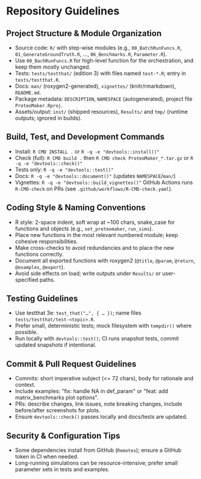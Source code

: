 # Repository Guidelines

## Project Structure & Module Organization
- Source code: `R/` with step-wise modules (e.g., `00_BatchRunFuncs.R`, `01_GenerateGroundTruth.R`, …, `06_Benchmarks.R`, `Parameter.R`).
- Use `00_BachRunFuncs.R` for high-level function for the orchestration, and keep them mostly unchanged.
- Tests: `tests/testthat/` (edition 3) with files named `test-*.R`; entry in `tests/testthat.R`.
- Docs: `man/` (roxygen2-generated), `vignettes/` (knitr/rmarkdown), `README.md`.
- Package metadata: `DESCRIPTION`, `NAMESPACE` (autogenerated), project file `ProteoMaker.Rproj`.
- Assets/output: `inst/` (shipped resources), `Results/` and `tmp/` (runtime outputs; ignored in builds).

## Build, Test, and Development Commands
- Install: `R CMD INSTALL .` or `R -q -e "devtools::install()"`
- Check (full): `R CMD build .` then `R CMD check ProteoMaker_*.tar.gz` or `R -q -e "devtools::check()"`
- Tests only: `R -q -e "devtools::test()"`
- Docs: `R -q -e "devtools::document()"` (updates `NAMESPACE`/`man/`)
- Vignettes: `R -q -e "devtools::build_vignettes()"`
GitHub Actions runs `R-CMD-check` on PRs (see `.github/workflows/R-CMD-check.yaml`).

## Coding Style & Naming Conventions
- R style: 2-space indent, soft wrap at ~100 chars, snake_case for functions and objects (e.g., `set_proteomaker`, `run_sims`).
- Place new functions in the most relevant numbered module; keep cohesive responsibilities.
- Make cross-checks to avoid redundancies and to place the new functions correctly.
- Document all exported functions with roxygen2 (`@title`, `@param`, `@return`, `@examples`, `@export`).
- Avoid side effects on load; write outputs under `Results/` or user-specified paths.

## Testing Guidelines
- Use testthat 3e: `test_that("…", { … })`; name files `tests/testthat/test-<topic>.R`.
- Prefer small, deterministic tests; mock filesystem with `tempdir()` where possible.
- Run locally with `devtools::test()`; CI runs snapshot tests, commit updated snapshots if intentional.

## Commit & Pull Request Guidelines
- Commits: short imperative subject (<= 72 chars), body for rationale and context.
- Include examples: "fix: handle NA in def_param" or "feat: add matrix_benchmarks plot options".
- PRs: describe changes, link issues, note breaking changes, include before/after screenshots for plots.
- Ensure `devtools::check()` passes locally and docs/tests are updated.

## Security & Configuration Tips
- Some dependencies install from GitHub (`Remotes`); ensure a GitHub token in CI when needed.
- Long-running simulations can be resource-intensive; prefer small parameter sets in tests and examples.

